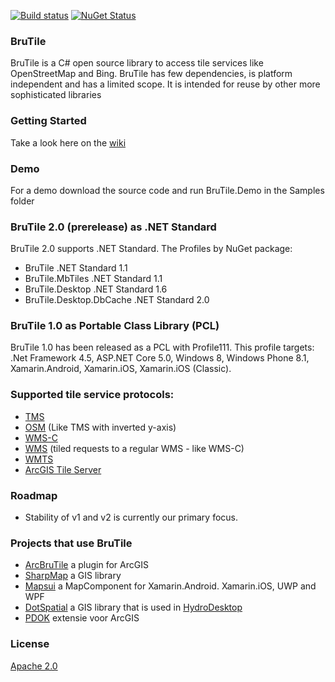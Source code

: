 [![Build status](https://ci.appveyor.com/api/projects/status/5s4poobpfab9g8ny?svg=true)](https://ci.appveyor.com/project/pauldendulk/brutile)
[![NuGet Status](http://img.shields.io/nuget/v/BruTile.svg?style=flat)](https://www.nuget.org/packages/BruTile/)

### BruTile
BruTile is a C# open source library to access tile services like OpenStreetMap and Bing. BruTile has few dependencies, is platform independent and has a limited scope. It is intended for reuse by other more sophisticated libraries

### Getting Started

Take a look here on the [wiki](https://github.com/BruTile/BruTile/wiki/Getting-Started-with-BruTile)

### Demo
For a demo download the source code and run BruTile.Demo in the Samples folder

### BruTile 2.0 (prerelease) as .NET Standard
BruTile 2.0 supports .NET Standard. The Profiles by NuGet package:
- BruTile .NET Standard 1.1
- BruTile.MbTiles .NET Standard 1.1
- BruTile.Desktop .NET Standard 1.6
- BruTile.Desktop.DbCache .NET Standard 2.0

### BruTile 1.0 as Portable Class Library (PCL)
BruTile 1.0 has been released as a PCL with Profile111. This profile targets: .Net Framework 4.5, ASP.NET Core 5.0, Windows 8, Windows Phone 8.1, Xamarin.Android, Xamarin.iOS, Xamarin.iOS (Classic).

### Supported tile service protocols:
* [TMS](https://wiki.osgeo.org/wiki/Tile_Map_Service_Specification)
* [OSM](http://wiki.openstreetmap.org/wiki/Slippy_map_tilenames) (Like TMS with inverted y-axis)
* [WMS-C](https://wiki.osgeo.org/wiki/WMS_Tile_Caching#WMS-C_as_WMS_Profile)
* [WMS](http://www.opengeospatial.org/standards/wms) (tiled requests to a regular WMS - like WMS-C)
* [WMTS](http://www.opengeospatial.org/standards/wmts)
* [ArcGIS Tile Server](http://resources.arcgis.com/en/help/rest/apiref/tile.html)

### Roadmap
- Stability of v1 and v2 is currently our primary focus.

### Projects that use BruTile

* [ArcBruTile](https://github.com/arcbrutile/arcbrutile/) a plugin for ArcGIS
* [SharpMap](https://github.com/SharpMap/SharpMap) a GIS library
* [Mapsui](https://github.com/pauldendulk/Mapsui) a MapComponent for Xamarin.Android. Xamarin.iOS, UWP and WPF
* [DotSpatial](https://dotspatial.codeplex.com/) a GIS library that is used in [HydroDesktop](https://hydrodesktop.codeplex.com/)
* [PDOK](https://www.pdok.nl/nl/producten/pdok-software/pdok-extensie-voor-arcgis) extensie voor ArcGIS

### License
[Apache 2.0](https://raw.githubusercontent.com/BruTile/BruTile/master/license.txt)
